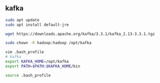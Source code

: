 ## kafka


```  sh
sudo apt update
sudo apt install default-jre
```

``` sh
wget https://downloads.apache.org/kafka/3.3.1/kafka_2.13-3.3.1.tgz
```

``` sh
sudo chown -R hadoop:hadoop /opt/kafka
```

``` sh
vim .bash_profile
# kafka
export KAFKA_HOME=/opt/kafka
export PATH=$PATH:$KAFKA_HOME/bin
```

``` sh
source .bash_profile
```
